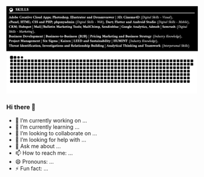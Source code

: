 <img src="image.jpg" style="border: 1px solid black">

<img src="https://raw.githubusercontent.com/dbbd59/dbbd59/output/github-contribution-grid-snake-dark.svg">




### Hi there 👋

- 🔭 I’m currently working on ...
- 🌱 I’m currently learning ...
- 👯 I’m looking to collaborate on ...
- 🤔 I’m looking for help with ...
- 💬 Ask me about ...
- 📫 How to reach me: ...
- 😄 Pronouns: ...
- ⚡ Fun fact: ...

